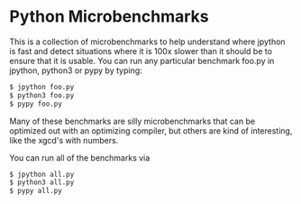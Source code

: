 # Python Microbenchmarks

This is a collection of microbenchmarks to help understand where jpython
is fast and detect situations where it is 100x slower than it should be
to ensure that it is usable. You can run any particular benchmark foo.py in jpython,
python3 or pypy by typing:

```sh
$ jpython foo.py
$ python3 foo.py
$ pypy foo.py
```

Many of these benchmarks are silly microbenchmarks that can be optimized
out with an optimizing compiler, but others are kind of interesting, like
the xgcd's with numbers.

You can run all of the benchmarks via

```sh
$ jpython all.py
$ python3 all.py
$ pypy all.py
```
